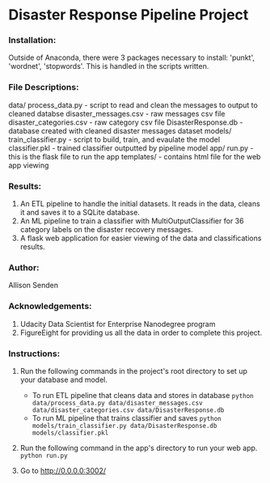 # Disaster Response Pipeline Project

### Installation:
Outside of Anaconda, there were 3 packages necessary to install: 'punkt', 'wordnet', 'stopwords'. This is handled in the scripts written.

### File Descriptions:
data/
	process_data.py - script to read and clean the messages to output to cleaned databse
    disaster_messages.csv - raw messages csv file
    disaster_categories.csv - raw category csv file
    DisasterResponse.db - database created with cleaned disaster messages dataset
models/
	train_classifier.py - script to build, train, and evaulate the model
    classifier.pkl - trained classifier outputted by pipeline model 
app/
	run.py - this is the flask file to run the app
    templates/ - contains html file for the web app viewing

### Results:
1. An ETL pipeline to handle the initial datasets. It reads in the data, cleans it and saves it to a SQLite database.
2. An ML pipeline to train a classifier with MultiOutputClassifier for 36 category labels on the disaster recovery messages.
3. A flask web application for easier viewing of the data and classifications results.

### Author:
Allison Senden

### Acknowledgements:
1. Udacity Data Scientist for Enterprise Nanodegree program
2. FigureEight for providing us all the data in order to complete this project.

### Instructions:
1. Run the following commands in the project's root directory to set up your database and model.

    - To run ETL pipeline that cleans data and stores in database
        `python data/process_data.py data/disaster_messages.csv data/disaster_categories.csv data/DisasterResponse.db`
    - To run ML pipeline that trains classifier and saves
        `python models/train_classifier.py data/DisasterResponse.db models/classifier.pkl`

2. Run the following command in the app's directory to run your web app.
    `python run.py`

3. Go to http://0.0.0.0:3002/
